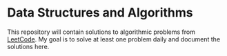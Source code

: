 # Data Structures and Algorithms

This repository will contain solutions to algorithmic problems from [LeetCode](https://leetcode.com). My goal is to solve at least one problem daily and document the solutions here.



